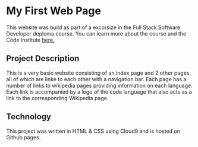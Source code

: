 # My First Web Page
This website was build as part of a excorsize in the Full Stack Software Developer deploma course. You can learn more about the course and the Code Institute <a href="https://codeinstitute.net/ie/full-stack-software-development-diploma/?utm_term=code%20institute&utm_campaign=CI+-+IRL+-+Search+-+Brand&utm_source=adwords&utm_medium=ppc&hsa_acc=8983321581&hsa_cam=14304747355&hsa_grp=128775288209&hsa_ad=578515182413&hsa_src=g&hsa_tgt=aud-315575994125:kwd-319867646331&hsa_kw=code%20institute&hsa_mt=e&hsa_net=adwords&hsa_ver=3&gclid=Cj0KCQjw_4-SBhCgARIsAAlegrVEtsrjEB-7oH9XQoPt8L-xXkJ_hqHuZzd-zqYOvPJu5-gXOO1KnLYaArE3EALw_wcB">here.</a>

## Project Description

This is a very basic website consisting of an index page and 2 other pages, all of which are linke to each other with a navigation bar. Each page has a number of links to wikipedia pages providing information on each language. Each link is accompanied by a logo of the code language that also acts as a link to the corresponding Wikipedia page.

## Technology

This project was written in HTML & CSS using Cloud9 and is hosted on Github pages.